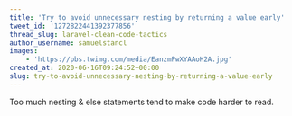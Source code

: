 ```yaml
---
title: 'Try to avoid unnecessary nesting by returning a value early'
tweet_id: '1272822441392377856'
thread_slug: laravel-clean-code-tactics
author_username: samuelstancl
images:
    - 'https://pbs.twimg.com/media/EanzmPwXYAAoH2A.jpg'
created_at: 2020-06-16T09:24:52+00:00
slug: try-to-avoid-unnecessary-nesting-by-returning-a-value-early
---
```


Too much nesting &amp; else statements tend to make code harder to read.